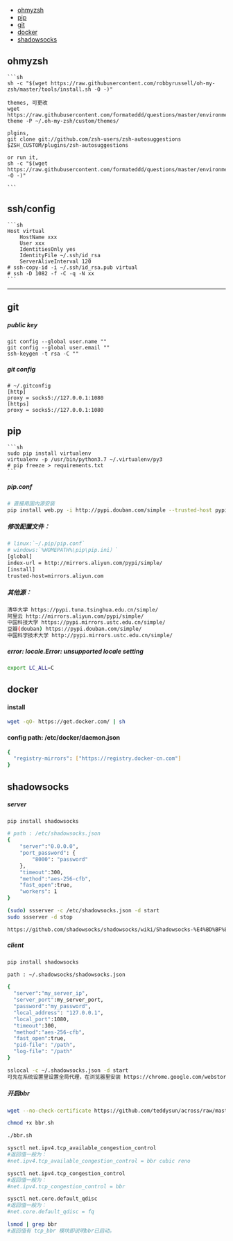 
* [ohmyzsh](#ohmyzsh)
* [pip](#pip)
* [git](#git)
* [docker](#docker)
* [shadowsocks](#shadowsocks)


## ohmyzsh

    ```sh
    sh -c "$(wget https://raw.githubusercontent.com/robbyrussell/oh-my-zsh/master/tools/install.sh -O -)"

    themes, 可更改
    wget https://raw.githubusercontent.com/formateddd/questions/master/environment/Schminitz.zsh-theme -P ~/.oh-my-zsh/custom/themes/

    plgins,
    git clone git://github.com/zsh-users/zsh-autosuggestions $ZSH_CUSTOM/plugins/zsh-autosuggestions

    or run it,
    sh -c "$(wget https://raw.githubusercontent.com/formateddd/questions/master/environment/zshrc_install.sh -O -)"

    ```

## ssh/config

    ```sh
    Host virtual
        HostName xxx
        User xxx
        IdentitiesOnly yes
        IdentityFile ~/.ssh/id_rsa
        ServerAliveInterval 120
    # ssh-copy-id -i ~/.ssh/id_rsa.pub virtual
    # ssh -D 1082 -f -C -q -N xx
    ```

------------
## git

##### public key
``` shell
git config --global user.name ""
git config --global user.email ""
ssh-keygen -t rsa -C ""
```

##### git config
``` shell
# ~/.gitconfig
[http]
proxy = socks5://127.0.0.1:1080
[https]
proxy = socks5://127.0.0.1:1080
```



## pip

    ```sh
    sudo pip install virtualenv
    virtualenv -p /usr/bin/python3.7 ~/.virtualenv/py3
    # pip freeze > requirements.txt
    ```

##### pip.conf
```sh
# 直接用国内源安装
pip install web.py -i http://pypi.douban.com/simple --trusted-host pypi.douban.com
```

##### 修改配置文件：
```sh
# linux:`~/.pip/pip.conf`
# windows:`%HOMEPATH%\pip\pip.ini）`
[global]
index-url = http://mirrors.aliyun.com/pypi/simple/
[install]
trusted-host=mirrors.aliyun.com
```

##### 其他源：
```sh
清华大学 https://pypi.tuna.tsinghua.edu.cn/simple/
阿里云 http://mirrors.aliyun.com/pypi/simple/
中国科技大学 https://pypi.mirrors.ustc.edu.cn/simple/
豆瓣(douban) https://pypi.douban.com/simple/
中国科学技术大学 http://pypi.mirrors.ustc.edu.cn/simple/
```

##### error: locale.Error: unsupported locale setting
```sh
export LC_ALL=C
```

## docker
#### install
```sh
wget -qO- https://get.docker.com/ | sh
```

#### config path: /etc/docker/daemon.json

```sh
{
  "registry-mirrors": ["https://registry.docker-cn.com"]
}
```

## shadowsocks
##### server
```sh
pip install shadowsocks

# path : /etc/shadowsocks.json
{
    "server":"0.0.0.0",
    "port_password": {
        "8000": "password"
    },
    "timeout":300,
    "method":"aes-256-cfb",
    "fast_open":true,
    "workers": 1
}

(sudo) ssserver -c /etc/shadowsocks.json -d start
sudo ssserver -d stop

https://github.com/shadowsocks/shadowsocks/wiki/Shadowsocks-%E4%BD%BF%E7%94%A8%E8%AF%B4%E6%98%8E
```


##### client

```sh
pip install shadowsocks

path : ~/.shadowsocks/shadowsocks.json

{
  "server":"my_server_ip",
  "server_port":my_server_port,
  "password":"my_password",
  "local_address": "127.0.0.1",
  "local_port":1080,
  "timeout":300,
  "method":"aes-256-cfb",
  "fast_open":true,
  "pid-file": "/path",
  "log-file": "/path"
}

sslocal -c ~/.shadowsocks.json -d start
可先在系统设置里设置全局代理，在浏览器里安装 https://chrome.google.com/webstore/detail/proxy-switchyomega/padekgcemlokbadohgkifijomclgjgif
```


##### 开启bbr
```sh
wget --no-check-certificate https://github.com/teddysun/across/raw/master/bbr.sh

chmod +x bbr.sh

./bbr.sh

sysctl net.ipv4.tcp_available_congestion_control
#返回值一般为：
#net.ipv4.tcp_available_congestion_control = bbr cubic reno

sysctl net.ipv4.tcp_congestion_control
#返回值一般为：
#net.ipv4.tcp_congestion_control = bbr

sysctl net.core.default_qdisc
#返回值一般为：
#net.core.default_qdisc = fq

lsmod | grep bbr
#返回值有 tcp_bbr 模块即说明bbr已启动。
```

